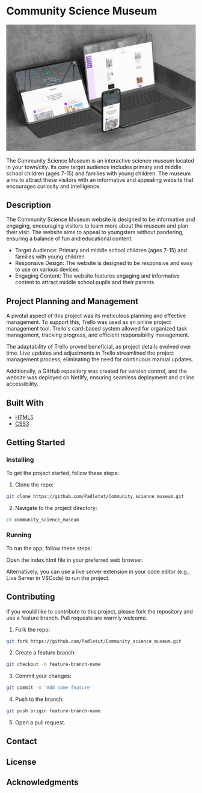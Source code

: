 # Community Science Museum

![Community Science Museum](https://github.com/Padletut/Community_science_museum/blob/main/science%20museum.jpg)

The Community Science Museum is an interactive science museum located in your town/city. Its core target audience includes primary and middle school children (ages 7-15) and families with young children. The museum aims to attract these visitors with an informative and appealing website that encourages curiosity and intelligence.

## Description

The Community Science Museum website is designed to be informative and engaging, encouraging visitors to learn more about the museum and plan their visit. The website aims to appeal to youngsters without pandering, ensuring a balance of fun and educational content.

- Target Audience: Primary and middle school children (ages 7-15) and families with young children
- Responsive Design: The website is designed to be responsive and easy to use on various devices
- Engaging Content: The website features engaging and informative content to attract middle school pupils and their parents

## Project Planning and Management

A pivotal aspect of this project was its meticulous planning and effective management. To support this, Trello was used as an online project management tool. Trello's card-based system allowed for organized task management, tracking progress, and efficient responsibility management.

The adaptability of Trello proved beneficial, as project details evolved over time. Live updates and adjustments in Trello streamlined the project management process, eliminating the need for continuous manual updates.

Additionally, a GitHub repository was created for version control, and the website was deployed on Netlify, ensuring seamless deployment and online accessibility.

## Built With

- [HTML5](https://developer.mozilla.org/en-US/docs/Web/Guide/HTML/HTML5)
- [CSS3](https://developer.mozilla.org/en-US/docs/Web/CSS)


## Getting Started

### Installing

To get the project started, follow these steps:

1. Clone the repo:

```bash
git clone https://github.com/Padletut/Community_science_museum.git
```

2. Navigate to the project directory:

```bash
cd community_science_museum
```


### Running

To run the app, follow these steps:

Open the index.html file in your preferred web browser.

Alternatively, you can use a live server extension in your code editor (e.g., Live Server in VSCode) to run the project.


## Contributing
If you would like to contribute to this project, please fork the repository and use a feature branch. Pull requests are warmly welcome.

1. Fork the repo:

```bash
git fork https://github.com/Padletut/Community_science_museum.git
```

2. Create a feature branch:

```bash
git checkout -b feature-branch-name
```

3. Commit your changes:

```bash
git commit -m 'Add some feature'
```
4. Push to the branch:

```bash
git push origin feature-branch-name
```

5. Open a pull request.


## Contact


## License

## Acknowledgments
